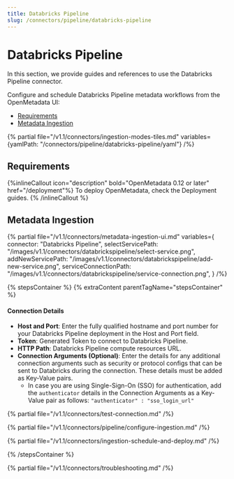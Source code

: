 ```yaml
---
title: Databricks Pipeline
slug: /connectors/pipeline/databricks-pipeline
---
```


# Databricks Pipeline

In this section, we provide guides and references to use the Databricks Pipeline connector.

Configure and schedule Databricks Pipeline metadata workflows from the OpenMetadata UI:

- [Requirements](#requirements)
- [Metadata Ingestion](#metadata-ingestion)

{% partial file="/v1.1/connectors/ingestion-modes-tiles.md" variables={yamlPath: "/connectors/pipeline/databricks-pipeline/yaml"} /%}

## Requirements

{%inlineCallout icon="description" bold="OpenMetadata 0.12 or later" href="/deployment"%}
To deploy OpenMetadata, check the Deployment guides. 
{% /inlineCallout %}

## Metadata Ingestion

{% partial 
  file="/v1.1/connectors/metadata-ingestion-ui.md" 
  variables={
    connector: "Databricks Pipeline", 
    selectServicePath: "/images/v1.1/connectors/databrickspipeline/select-service.png",
    addNewServicePath: "/images/v1.1/connectors/databrickspipeline/add-new-service.png",
    serviceConnectionPath: "/images/v1.1/connectors/databrickspipeline/service-connection.png",
} 
/%}

{% stepsContainer %}
{% extraContent parentTagName="stepsContainer" %}

#### Connection Details

- **Host and Port**: Enter the fully qualified hostname and port number for your Databricks Pipeline deployment in the Host and Port field.
- **Token**: Generated Token to connect to Databricks Pipeline.
- **HTTP Path**: Databricks Pipeline compute resources URL.
- **Connection Arguments (Optional)**: Enter the details for any additional connection arguments such as security or protocol configs that can be sent to Databricks during the connection. These details must be added as Key-Value pairs.
  - In case you are using Single-Sign-On (SSO) for authentication, add the `authenticator` details in the Connection Arguments as a Key-Value pair as follows: `"authenticator" : "sso_login_url"`

{% partial file="/v1.1/connectors/test-connection.md" /%}

{% partial file="/v1.1/connectors/pipeline/configure-ingestion.md" /%}

{% partial file="/v1.1/connectors/ingestion-schedule-and-deploy.md" /%}

{% /stepsContainer %}

{% partial file="/v1.1/connectors/troubleshooting.md" /%}
